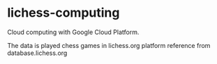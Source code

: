 # lichess-computing

Cloud computing with Google Cloud Platform.

The data is played chess games in lichess.org platform reference from database.lichess.org
